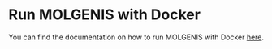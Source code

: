 # Run MOLGENIS with Docker

You can find the documentation on how to run MOLGENIS with Docker [here](https://github.com/molgenis/docker). 